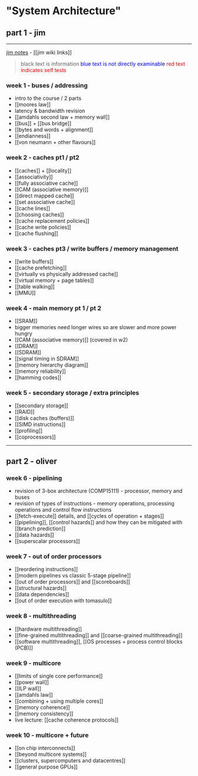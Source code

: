 # "System Architecture"

## part 1 - jim
***
[jim notes](https://online.manchester.ac.uk/bbcswebdav/pid-13877526-dt-content-rid-132936572_1/courses/I3132-COMP-25212-1221-2SE-001895/html/intro.html) - [[jim wiki links]]

> black text is information
> <span style="color:blue">blue text is not directly examinable</span>
> <span style="color:red">red text indicates self tests</span>

### week 1 - buses / addressing
- intro to the course / 2 parts
- [[moores law]]
- latency & bandwidth revision
- [[amdahls second law + memory wall]]
- [[bus]] + [[bus bridge]]
- [[bytes and words + alignment]]
- [[endianness]]
- [[von neumann + other flavours]]

### week 2 - caches pt1 / pt2
- [[caches]] + [[locality]]
- [[associativity]]
- [[fully associative cache]]
- [[CAM (associative memory)]]
- [[direct mapped cache]]
- [[set associative cache]]
- [[cache lines]]
- [[choosing caches]]
- [[cache replacement policies]]
- [[cache write policies]]
- [[cache flushing]]

### week 3 - caches pt3 / write buffers / memory management
- [[write buffers]]
- [[cache prefetching]]
- [[virtually vs physically addressed cache]]
- [[virtual memory + page tables]]
- [[table walking]]
- [[MMU]]

### week 4 - main memory pt 1 / pt 2
- [[SRAM]]
- bigger memories need longer wires so are slower and more power hungry
- [[CAM (associative memory)]] (covered in w2)
- [[DRAM]]
- [[SDRAM]]
- [[signal timing in SDRAM]]
- [[memory hierarchy diagram]]
- [[memory reliability]]
- [[hamming codes]]

### week 5 - secondary storage / extra principles
- [[secondary storage]]
- [[RAID]]
- [[disk caches (buffers)]]
- [[SIMD instructions]]
- [[profiling]]
- [[coprocessors]]

***

## part 2 - oliver

### week 6 - pipelining
- revision of 3-box architecture (COMP15111) - processor, memory and buses
- revision of types of instructions - memory operations, processing operations and control flow instructions
- [[fetch-execute]] details, and [[cycles of operation + stages]]
- [[pipelining]], [[control hazards]] and how they can be mitigated with [[branch prediction]]
- [[data hazards]]
- [[superscalar processors]]

### week 7 -  out of order processors
- [[reordering instructions]]
- [[modern pipelines vs classic 5-stage pipeline]]
- [[out of order processors]] and [[scoreboards]]
- [[structural hazards]]
- [[data dependencies]]
- [[out of order execution with tomasulo]]

### week 8 - multithreading
- [[hardware multithreading]]
- [[fine-grained multithreading]] and [[coarse-grained multithreading]]
- [[software multithreading]], [[OS processes + process control blocks (PCB)]]

### week 9 - multicore
- [[limits of single core performance]]
- [[power wall]]
- [[ILP wall]]
- [[amdahls law]]
- [[combining + using multiple cores]]
- [[memory coherence]]
- [[memory consistency]]
- live lecture: [[cache coherence protocols]]

### week 10 - multicore + future
- [[on chip interconnects]]
- [[beyond multicore systems]]
- [[clusters, supercomputers and datacentres]]
- [[general purpose GPUs]]